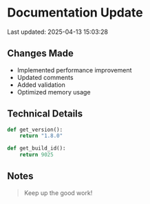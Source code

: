 # Documentation Update

Last updated: 2025-04-13 15:03:28

## Changes Made
- Implemented performance improvement
- Updated comments
- Added validation
- Optimized memory usage

## Technical Details
```python
def get_version():
    return "1.8.0"

def get_build_id():
    return 9025
```

## Notes
> Keep up the good work!
